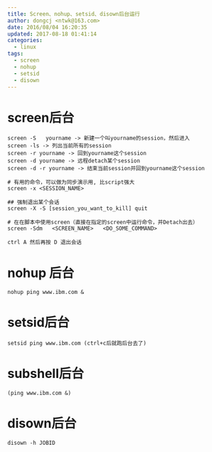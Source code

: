 ```yaml
---
title: Screen、nohup、setsid、disown后台运行
author: dongcj <ntwk@163.com>
date: 2016/08/04 16:20:35
updated: 2017-08-18 01:41:14
categories:
  - linux
tags:
  - screen
  - nohup
  - setsid
  - disown
---
```

# screen后台

    screen -S   yourname -> 新建一个叫yourname的session，然后进入
    screen -ls -> 列出当前所有的session
    screen -r yourname -> 回到yourname这个session
    screen -d yourname -> 远程detach某个session
    screen -d -r yourname -> 结束当前session并回到yourname这个session

    # 有用的命令，可以做为同步演示用, 比script强大
    screen -x <SESSION_NAME>

    ## 强制退出某个会话
    screen -X -S [session_you_want_to_kill] quit

    # 在在脚本中使用screen（直接在指定的screen中运行命令，并Detach出去）
    screen -Sdm   <SCREEN_NAME>   <DO_SOME_COMMAND>

    ctrl A 然后再按 D 退出会话




# nohup 后台
    nohup ping www.ibm.com &

# setsid后台
    setsid ping www.ibm.com (ctrl+c后就跑后台去了)


# subshell后台
    (ping www.ibm.com &)


# disown后台
    disown -h JOBID


